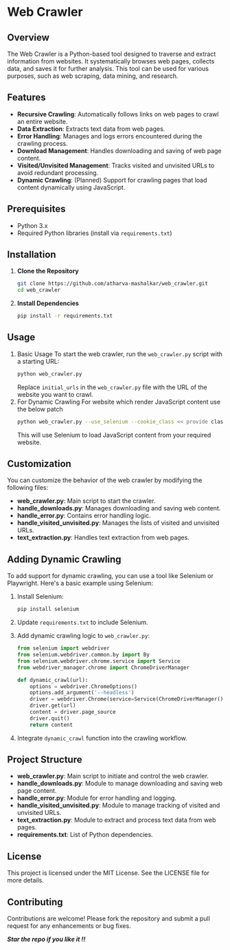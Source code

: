 # Web Crawler

## Overview
The Web Crawler is a Python-based tool designed to traverse and extract information from websites. It systematically browses web pages, collects data, and saves it for further analysis. This tool can be used for various purposes, such as web scraping, data mining, and research.

## Features

- **Recursive Crawling**: Automatically follows links on web pages to crawl an entire website.
- **Data Extraction**: Extracts text data from web pages.
- **Error Handling**: Manages and logs errors encountered during the crawling process.
- **Download Management**: Handles downloading and saving of web page content.
- **Visited/Unvisited Management**: Tracks visited and unvisited URLs to avoid redundant processing.
- **Dynamic Crawling**: (Planned) Support for crawling pages that load content dynamically using JavaScript.

## Prerequisites

- Python 3.x
- Required Python libraries (install via `requirements.txt`)

## Installation
1. **Clone the Repository**
   ```bash
   git clone https://github.com/atharva-mashalkar/web_crawler.git
   cd web_crawler
   ```
2. **Install Dependencies**
   ```bash
   pip install -r requirements.txt
    ```
  
## Usage

1. Basic Usage
    To start the web crawler, run the `web_crawler.py` script with a starting URL:
    ```sh
    python web_crawler.py
    ```
    Replace `initial_urls` in the `web_crawler.py` file with the URL of the website you want to crawl.
2. For Dynamic Crawling
   For website which render JavaScript content use the below patch
   ```sh
   python web_crawler.py --use_selenium --cookie_class << provide class name of the cookie click button on you required domain >>
   ```
   This will use Selenium to load JavaScript content from your required website.

## Customization

You can customize the behavior of the web crawler by modifying the following files:

- **web_crawler.py**: Main script to start the crawler.
- **handle_downloads.py**: Manages downloading and saving web content.
- **handle_error.py**: Contains error handling logic.
- **handle_visited_unvisited.py**: Manages the lists of visited and unvisited URLs.
- **text_extraction.py**: Handles text extraction from web pages.

## Adding Dynamic Crawling

To add support for dynamic crawling, you can use a tool like Selenium or Playwright. Here's a basic example using Selenium:

1. Install Selenium:
    ```sh
    pip install selenium
    ```

2. Update `requirements.txt` to include Selenium.

3. Add dynamic crawling logic to `web_crawler.py`:
    ```python
    from selenium import webdriver
    from selenium.webdriver.common.by import By
    from selenium.webdriver.chrome.service import Service
    from webdriver_manager.chrome import ChromeDriverManager

    def dynamic_crawl(url):
        options = webdriver.ChromeOptions()
        options.add_argument('--headless')
        driver = webdriver.Chrome(service=Service(ChromeDriverManager().install()), options=options)
        driver.get(url)
        content = driver.page_source
        driver.quit()
        return content
    ```

4. Integrate `dynamic_crawl` function into the crawling workflow.

## Project Structure


- **web_crawler.py**: Main script to initiate and control the web crawler.
- **handle_downloads.py**: Module to manage downloading and saving web page content.
- **handle_error.py**: Module for error handling and logging.
- **handle_visited_unvisited.py**: Module to manage tracking of visited and unvisited URLs.
- **text_extraction.py**: Module to extract and process text data from web pages.
- **requirements.txt**: List of Python dependencies.

## License

This project is licensed under the MIT License. See the LICENSE file for more details.

## Contributing

Contributions are welcome! Please fork the repository and submit a pull request for any enhancements or bug fixes.

***Star the repo if you like it !!***

